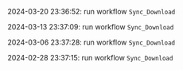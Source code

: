 2024-03-20 23:36:52: run workflow `Sync_Download` 

2024-03-13 23:37:09: run workflow `Sync_Download` 

2024-03-06 23:37:28: run workflow `Sync_Download` 

2024-02-28 23:37:15: run workflow `Sync_Download` 


